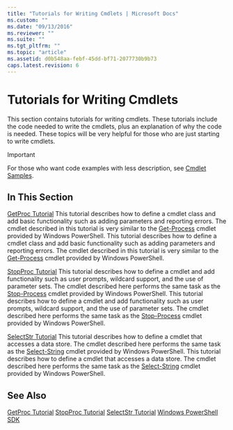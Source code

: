```yaml
---
title: "Tutorials for Writing Cmdlets | Microsoft Docs"
ms.custom: ""
ms.date: "09/13/2016"
ms.reviewer: ""
ms.suite: ""
ms.tgt_pltfrm: ""
ms.topic: "article"
ms.assetid: d0b548aa-febf-45dd-bf71-2077730b9b73
caps.latest.revision: 6
---
```

# Tutorials for Writing Cmdlets
This section contains tutorials for writing cmdlets. These tutorials include the code needed to write the cmdlets, plus an explanation of why the code is needed. These topics will be very helpful for those who are just starting to write cmdlets.

> [!IMPORTANT]
>  For those who want code examples with less description, see [Cmdlet Samples](./cmdlet-samples.md).

## In This Section
 [GetProc Tutorial](./getproc-tutorial.md)
 This tutorial describes how to define a cmdlet class and add basic functionality such as adding parameters and reporting errors. The cmdlet described in this tutorial is very similar to the [Get-Process](/powershell/module/Microsoft.PowerShell.Management/Get-Process) cmdlet provided by Windows PowerShell.
 This tutorial describes how to define a cmdlet class and add basic functionality such as adding parameters and reporting errors. The cmdlet described in this tutorial is very similar to the [Get-Process](http://go.microsoft.com/fwlink/?LinkId=117511) cmdlet provided by Windows PowerShell.

 [StopProc Tutorial](./stopproc-tutorial.md)
 This tutorial describes how to define a cmdlet and add functionality such as user prompts, wildcard support, and the use of parameter sets. The cmdlet described here performs the same task as the [Stop-Process](/powershell/module/Microsoft.PowerShell.Management/Stop-Process) cmdlet provided by Windows PowerShell.
 This tutorial describes how to define a cmdlet and add functionality such as user prompts, wildcard support, and the use of parameter sets. The cmdlet described here performs the same task as the [Stop-Process](http://go.microsoft.com/fwlink/?LinkId=113412) cmdlet provided by Windows PowerShell.

 [SelectStr Tutorial](./selectstr-tutorial.md)
 This tutorial describes how to define a cmdlet that accesses a data store. The cmdlet described here performs the same task as the [Select-String](/powershell/module/Microsoft.PowerShell.Utility/Select-String) cmdlet provided by Windows PowerShell.
 This tutorial describes how to define a cmdlet that accesses a data store. The cmdlet described here performs the same task as the [Select-String](http://go.microsoft.com/fwlink/?LinkId=113388) cmdlet provided by Windows PowerShell.

## See Also
 [GetProc Tutorial](./getproc-tutorial.md)
 [StopProc Tutorial](./stopproc-tutorial.md)
 [SelectStr Tutorial](./selectstr-tutorial.md)
 [Windows PowerShell SDK](../windows-powershell-reference.md)
